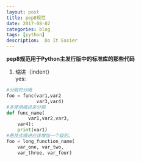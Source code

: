 ```yaml
---
layout: post
title: pep8规范
date: 2017-08-02
categories: blog
tags: [python]
description:  Do It Easier
---
```


**pep8规范用于Python主发行版中的标准库的那些代码**

1. 缩进（indent）  
yes:  
```python
#分隔符分隔
foo = func(var1,var2
           var3,var4)
#多使用缩进来分隔
def func_name(
        var1,var2,var3,
	var4):
    print(var1)
#悬挂式缩进应该增加一个级别。
foo = long_function_name(
    var_one, var_two,
    var_three, var_four)

```
